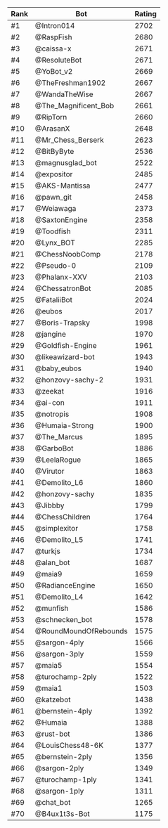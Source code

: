 Rank|Bot|Rating
---|---|---
#1|@Intron014|2702
#2|@RaspFish|2680
#3|@caissa-x|2671
#4|@ResoluteBot|2671
#5|@YoBot_v2|2669
#6|@TheFreshman1902|2667
#7|@WandaTheWise|2667
#8|@The_Magnificent_Bob|2661
#9|@RipTorn|2660
#10|@ArasanX|2648
#11|@Mr_Chess_Berserk|2623
#12|@BitByByte|2536
#13|@magnusglad_bot|2522
#14|@expositor|2485
#15|@AKS-Mantissa|2477
#16|@pawn_git|2458
#17|@Weiawaga|2373
#18|@SaxtonEngine|2358
#19|@Toodfish|2311
#20|@Lynx_BOT|2285
#21|@ChessNoobComp|2178
#22|@Pseudo-0|2109
#23|@Phalanx-XXV|2103
#24|@ChessatronBot|2085
#25|@FataliiBot|2024
#26|@eubos|2017
#27|@Boris-Trapsky|1998
#28|@jangine|1970
#29|@Goldfish-Engine|1961
#30|@likeawizard-bot|1943
#31|@baby_eubos|1940
#32|@honzovy-sachy-2|1931
#33|@zeekat|1916
#34|@ai-con|1911
#35|@notropis|1908
#36|@Humaia-Strong|1900
#37|@The_Marcus|1895
#38|@GarboBot|1886
#39|@LeelaRogue|1865
#40|@Virutor|1863
#41|@Demolito_L6|1860
#42|@honzovy-sachy|1835
#43|@Jibbby|1799
#44|@ChessChildren|1764
#45|@simplexitor|1758
#46|@Demolito_L5|1741
#47|@turkjs|1734
#48|@alan_bot|1687
#49|@maia9|1659
#50|@RadianceEngine|1650
#51|@Demolito_L4|1642
#52|@munfish|1586
#53|@schnecken_bot|1578
#54|@RoundMoundOfRebounds|1575
#55|@sargon-4ply|1566
#56|@sargon-3ply|1559
#57|@maia5|1554
#58|@turochamp-2ply|1522
#59|@maia1|1503
#60|@katzebot|1438
#61|@bernstein-4ply|1392
#62|@Humaia|1388
#63|@rust-bot|1386
#64|@LouisChess48-6K|1377
#65|@bernstein-2ply|1356
#66|@sargon-2ply|1349
#67|@turochamp-1ply|1341
#68|@sargon-1ply|1311
#69|@chat_bot|1265
#70|@B4ux1t3s-Bot|1175

